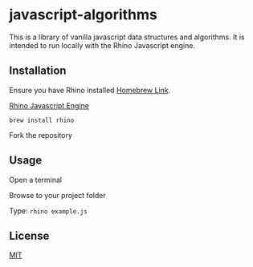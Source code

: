 # javascript-algorithms
This is a library of vanilla javascript data structures and algorithms.
It is intended to run locally with the Rhino Javascript engine.

## Installation
Ensure you have Rhino installed [Homebrew Link](https://github.com/Homebrew/homebrew-core/blob/master/Formula/rhino.rb).

[Rhino Javascript Engine](https://developer.mozilla.org/en-US/docs/Mozilla/Projects/Rhino)

```brew install rhino```

Fork the repository

## Usage
Open a terminal

Browse to your project folder

Type: ```rhino example.js```

## License
[MIT](https://choosealicense.com/licenses/mit/)
